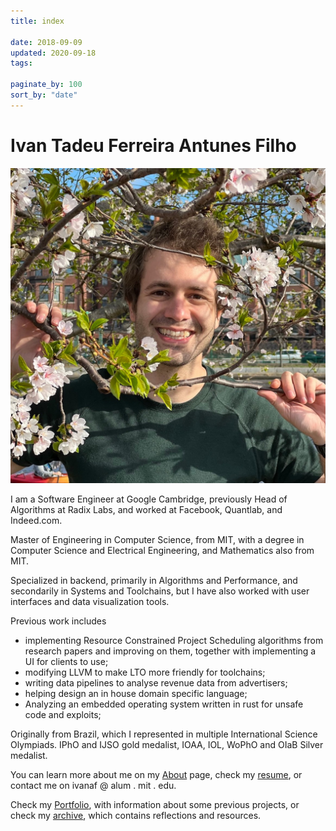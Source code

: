 ```yaml
---
title: index

date: 2018-09-09
updated: 2020-09-18
tags:

paginate_by: 100
sort_by: "date"
---
```

<div class="c index-intro">

# Ivan Tadeu Ferreira Antunes Filho
![IMG_2359~2](jpg/IMG_2359~2.jpg)

</div>

I am a Software Engineer at Google Cambridge, previously Head of Algorithms at Radix Labs, and worked at Facebook, Quantlab, and Indeed.com.  

Master of Engineering in Computer Science, from MIT, with a degree in Computer Science and Electrical Engineering, and Mathematics also from MIT. 

Specialized in  backend, primarily in Algorithms and Performance, and secondarily in Systems and Toolchains, but I have also worked with user interfaces and data visualization tools. 

Previous work includes 
- implementing Resource Constrained Project Scheduling algorithms from research papers and improving on them, together with implementing a UI for clients to use; 
- modifying LLVM to make LTO more friendly for toolchains; 
- writing data pipelines to analyse revenue data from advertisers; 
- helping design an in house domain specific language; 
- Analyzing an embedded operating system written in rust for unsafe code and exploits;

Originally from Brazil, which I represented in multiple International Science Olympiads. IPhO and IJSO gold medalist, IOAA, IOL, WoPhO and OIaB Silver medalist. 

You can learn more about me on my [About](about.md) page, check my [resume](resume.md), or  contact me on ivanaf @ alum . mit . edu.

Check my [Portfolio](portfolio.md), with information about some previous projects, or check my [archive](archive/_index.md),  which contains reflections and resources.



